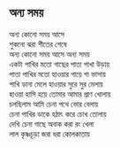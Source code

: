 ## অন্য সময়

অন্য কোনো সময় আসে<br>
শুকনো ঝরা শীতের শেষে<br>
অন্য কোনো সময় আসে অন্য সময়<br>
একটা পাখির মতো গাছের পাতা পাখা উড়ায়<br>
পাতা পাখির মতো হাওয়ার গায়ে গা ভাসায়<br>
পাখি ডানা মেলে হাওয়ার সুরে সুর মেলায়<br>
হাওয়া হাসি হয়ে তোমার আমার প্রাণ খোলায়<br>
চলছিলাম আমি চেনা পথে ভোর বেলায়<br>
চেনা পাখির ডাকে হঠাৎ করে চোখ তোলায়<br>
দেখি চেনা গাছে অবাক করা রং খেলা<br>
লাল কৃষ্ণচূড়া জরা ধরা কোলকাতায়<br>

